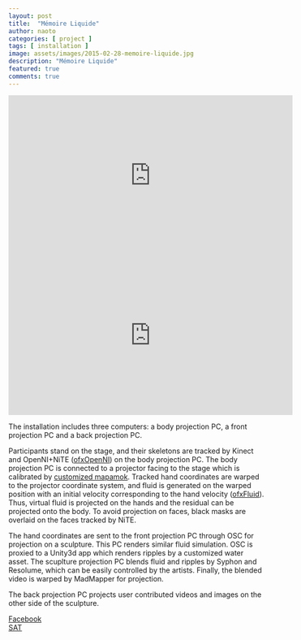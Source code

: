 ```yaml
---
layout: post
title:  "Mémoire Liquide"
author: naoto
categories: [ project ]
tags: [ installation ]
image: assets/images/2015-02-28-memoire-liquide.jpg
description: "Mémoire Liquide"
featured: true
comments: true
---
```


<iframe src="https://player.vimeo.com/video/130157438" width="560" height="315" frameborder="0" webkitallowfullscreen mozallowfullscreen allowfullscreen></iframe>
<iframe width="560" height="315" src="https://www.youtube.com/embed/xAWZ4DOHXgM?rel=0" frameborder="0" allowfullscreen></iframe>

The installation includes three computers: a body projection PC, a front projection PC and a back projection PC.

Participants stand on the stage, and their skeletons are tracked by Kinect and OpenNI+NiTE (<a href="https://github.com/SolitaryCipher/ofxOpenNI" target="_blank">ofxOpenNI</a>)
on the body projection PC.
The body projection PC is connected to a projector facing to the stage which is calibrated by <a href="https://github.com/micuat/mapamokinect" target="_blank">customized mapamok</a>.
Tracked hand coordinates are warped to the projector coordinate system,
and fluid is generated on the warped position with an initial velocity corresponding to the hand velocity (<a href="https://github.com/patriciogonzalezvivo/ofxFluid" target="_blank">ofxFluid</a>).
Thus, virtual fluid is projected on the hands and the residual can be projected onto the body.
To avoid projection on faces, black masks are overlaid on the faces tracked by NiTE.

The hand coordinates are sent to the front projection PC through OSC for projection on a sculpture.
This PC renders similar fluid simulation.
OSC is proxied to a Unity3d app which renders ripples by a customized water asset.
The scuplture projection PC blends fluid and ripples by Syphon and Resolume, which can be easily controlled by the artists.
Finally, the blended video is warped by MadMapper for projection.

The back projection PC projects user contributed videos and images on the other side of the sculpture.

<a href="https://www.facebook.com/Memoireliquideart" target="_blank">Facebook</a>  
<a href="https://sat.qc.ca/fr/evenements/nuit-blanche-2015" target="_blank">SAT</a>
